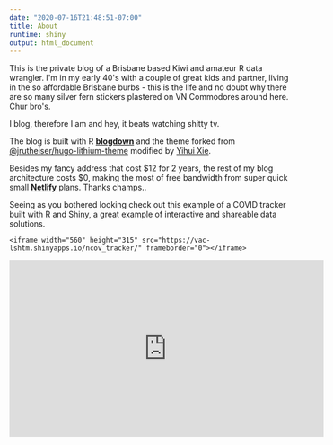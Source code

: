 ```yaml
---
date: "2020-07-16T21:48:51-07:00"
title: About
runtime: shiny
output: html_document
---
```


This is the private blog of a Brisbane based Kiwi and amateur R data wrangler. I'm in my early 40's with a couple of great kids and partner, living in the so affordable Brisbane burbs - this is the life and no doubt why there are so many silver fern stickers plastered on VN Commodores around here. Chur bro's.

I blog, therefore I am and hey, it beats watching shitty tv.

The blog is built with R [**blogdown**](https://github.com/rstudio/blogdown) and the theme forked from [@jrutheiser/hugo-lithium-theme](https://github.com/jrutheiser/hugo-lithium-theme) modified by [Yihui Xie](https://github.com/yihui/hugo-lithium).

Besides my fancy address that cost $12 for 2 years, the rest of my blog architecture costs $0, making the most of free bandwidth from super quick small [**Netlify**](https://netlify.com) plans. Thanks champs..

Seeing as you bothered looking check out this example of a COVID tracker built with R and Shiny, a great example of interactive and shareable data solutions.

```
<iframe width="560" height="315" src="https://vac-lshtm.shinyapps.io/ncov_tracker/" frameborder="0"></iframe>
```
<iframe width="560" height="315" src="https://vac-lshtm.shinyapps.io/ncov_tracker/" frameborder="0"></iframe>
